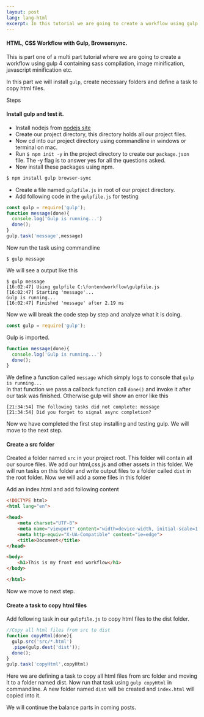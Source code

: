```yaml
---
layout: post
lang: lang-html
excerpt: In this tutorial we are going to create a workflow using gulp 4 containing sass compilation, image minification, javascript minification etc.
---
```

#### HTML, CSS Workflow with Gulp, Browsersync.
This is part one of a multi part tutorial where we are going to create a workflow using gulp 4 containing sass compilation, image minification, javascript minification etc.

In this part we will install `gulp`, create necessary folders and define a task to copy html files.

Steps

#### Install gulp and test it.

+ Install nodejs from [nodejs site]('https://nodejs.org') 
+ Create our project directory, this directory holds all our project files.  
+ Now cd into our project directory using commandline in windows or terminal on mac.
+ Run `$ npm init -y` in the project directory to create our `package.json` file. The -y flag is to answer yes for all the questions asked. 
+ Now install these packages using npm. 
```bash
$ npm install gulp browser-sync
```

+ Create a file named `gulpfile.js` in root of our project directory. 
+ Add following code in the `gulpfile.js` for testing  


```js
const gulp = require('gulp');  
function message(done){
  console.log('Gulp is running...')
  done();
}
gulp.task('message',message)
```
Now run the task using commandline

```shell
$ gulp message
```
We will see a output like this
```shell
$ gulp message
[16:02:47] Using gulpfile C:\fontendworkflow\gulpfile.js
[16:02:47] Starting 'message'...
Gulp is running...
[16:02:47] Finished 'message' after 2.19 ms
```
Now we will break the code step by step and analyze what it is doing.
```js
const gulp = require('gulp');  
```
Gulp is imported.
```js
function message(done){
  console.log('Gulp is running...')
  done();
}
```
We define a function called `message` which simply logs to console that `gulp is running...`  
In that function we pass a callback function call `done()` and invoke it after our task was finished. Otherwise gulp will show an error like this

```shell
[21:34:54] The following tasks did not complete: message
[21:34:54] Did you forget to signal async completion?
```
Now we have completed the first step installing and testing gulp. We will move to the next step.

#### Create a src folder

Created a folder named `src` in your project root. This folder will contain all our source files. We add our html,css,js and other assets in this folder. We will run tasks on this folder and write output files to a folder called `dist` in the root folder.
Now we will add a some files in this folder

Add an index.html and add following content

```html
<!DOCTYPE html>
<html lang="en">

<head>
    <meta charset="UTF-8">
    <meta name="viewport" content="width=device-width, initial-scale=1.0">
    <meta http-equiv="X-UA-Compatible" content="ie=edge">
    <title>Document</title>
</head>

<body>
    <h1>This is my front end workflow</h1>
</body>

</html>
```
Now we move to next step.

#### Create a task to copy html files

Add following task in our `gulpfile.js` to copy html files to the dist folder.

```js
//Copy all html files from src to dist
function copyHtml(done){
  gulp.src('src/*.html')
  .pipe(gulp.dest('dist'));
  done();
}
gulp.task('copyHtml',copyHtml)
```
Here we are defining a task to copy all html files from src folder and moving it to a folder named dist. Now run that task using `gulp copyHtml` in commandline. A new folder named `dist` will be created and `index.html` will copied into it.

We will continue the balance parts in coming  posts.